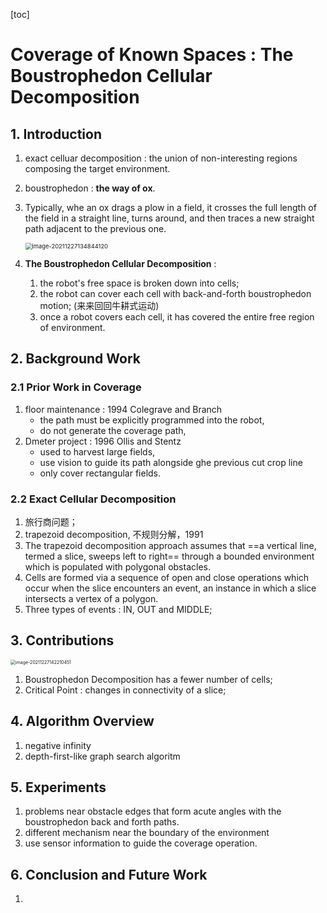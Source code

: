 [toc]

# Coverage of Known Spaces : The Boustrophedon Cellular Decomposition

## 1. Introduction

1. exact celluar decomposition : the union of non-interesting regions composing the target environment.

2. boustrophedon : **the way of ox**.

3. Typically, whe an ox drags a plow in a field, it crosses the full length of the field in a straight line, turns around, and then traces a new straight path adjacent to the previous one.

   <img src="/home/pikachu/.config/Typora/typora-user-images/image-20211227134844120.png" alt="image-20211227134844120" style="zoom:67%;" />

4. **The Boustrophedon Cellular Decomposition** : 

   1. the robot's free space is broken down into cells;
   2. the robot can cover each cell with back-and-forth boustrophedon motion; (来来回回牛耕式运动)
   3. once a robot covers each cell, it has covered the entire free region of environment.

## 2. Background Work

### 2.1 Prior Work in Coverage

1. floor maintenance : 1994 Colegrave and Branch
   * the path must be explicitly programmed into the robot,
   * do not generate the coverage path,
2. Dmeter project : 1996 Ollis and Stentz
   * used to harvest large fields,
   * use vision to guide its path alongside ghe previous cut crop line
   * only cover rectangular fields.

### 2.2 Exact Cellular Decomposition

1. 旅行商问题；
2. trapezoid decomposition, 不规则分解，1991
3. The trapezoid decomposition approach assumes that ==a vertical line, termed a slice, sweeps left to right== through a bounded environment which is populated with polygonal obstacles.
4. Cells are formed via a sequence of open and close operations which occur when the slice encounters an event, an instance in which a slice intersects a vertex of a polygon.
5. Three types of events : IN, OUT and MIDDLE;

## 3. Contributions

<img src="/home/pikachu/.config/Typora/typora-user-images/image-20211227142210451.png" alt="image-20211227142210451" style="zoom:50%;" />

1. Boustrophedon Decomposition has a fewer number of cells;
2. Critical Point : changes in connectivity of a slice;

## 4. Algorithm Overview

1. negative infinity
2. depth-first-like graph search algoritm

## 5. Experiments

1. problems near obstacle edges that form acute angles with the boustrophedon back and forth paths.
2. different mechanism near the boundary of the environment
3. use sensor information to guide the coverage operation.

## 6. Conclusion and Future Work

1. 

